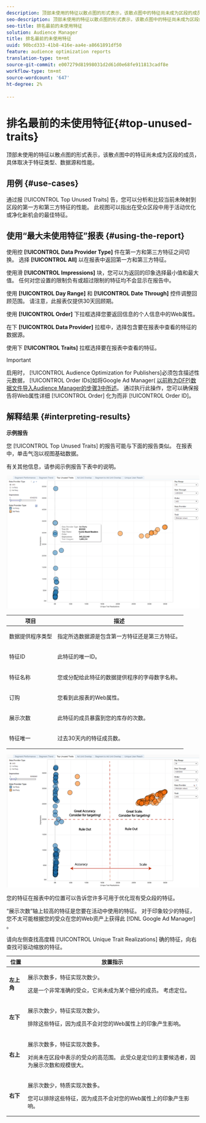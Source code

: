 ```yaml
---
description: 顶部未使用的特征以散点图的形式表示，该散点图中的特征尚未成为区段的成员，具体取决于特征类型、数据源和性能。
seo-description: 顶部未使用的特征以散点图的形式表示，该散点图中的特征尚未成为区段的成员，具体取决于特征类型、数据源和性能。
seo-title: 排名最前的未使用特征
solution: Audience Manager
title: 排名最前的未使用特征
uuid: 90bcd333-41b8-416e-aa4e-a8661891df50
feature: audience optimization reports
translation-type: tm+mt
source-git-commit: e007279d81998031d2d61d0e68fe911813cadf8e
workflow-type: tm+mt
source-wordcount: '647'
ht-degree: 2%

---
```



# 排名最前的未使用特征{#top-unused-traits}

顶部未使用的特征以散点图的形式表示，该散点图中的特征尚未成为区段的成员，具体取决于特征类型、数据源和性能。

## 用例 {#use-cases}

通过报 [!UICONTROL Top Unused Traits] 告，您可以分析和比较当前未映射到区段的第一方和第三方特征的性能。 此视图可以指出在受众区段中用于活动优化或净化新机会的最佳特征。

## 使用“最大未使用特征”报表 {#using-the-report}

使用控 **[!UICONTROL Data Provider Type]** 件在第一方和第三方特征之间切换。 选择 **[!UICONTROL All]** 以在报表中返回第一方和第三方特征。

使用滑 **[!UICONTROL Impressions]** 块，您可以为返回的印象选择最小值和最大值。 任何对您设置的限制负有或超过限制的特征均不会显示在报告中。

使用 **[!UICONTROL Day Range]** 和 **[!UICONTROL Date Through]** 控件调整回顾范围。 请注意，此报表仅提供30天回顾期。

使用 **[!UICONTROL Order]** 下拉框选择您要返回信息的个人信息中的Web属性。

在下 **[!UICONTROL Data Provider]** 拉框中，选择包含要在报表中查看的特征的数据源。

使用下 **[!UICONTROL Traits]** 拉框选择要在报表中查看的特征。

>[!IMPORTANT]
>
>启用时， [!UICONTROL Audience Optimization for Publishers]必须包含描述性元数据， [!UICONTROL Order IDs]如将Google Ad Manager( [以前称为DFP)数据文件导入Audience Manager的步骤3中所述](../../../reporting/audience-optimization-reports/aor-publishers/import-dfp.md)。 通过执行此操作，您可以确保报告将Web属性详细 [!UICONTROL Order] 化为而非 [!UICONTROL Order ID]。

## 解释结果 {#interpreting-results}

**示例报告**

您 [!UICONTROL Top Unused Traits] 的报告可能与下面的报告类似。 在报表中，单击气泡以视图基础数据。

有关其他信息，请参阅示例报告下表中的说明。

![](assets/publisher_unused_traits.png)

<table id="table_AFE2540583C34835B04584693ADFD26A"> 
 <thead> 
  <tr> 
   <th colname="col1" class="entry"> 项目 </th> 
   <th colname="col2" class="entry"> 描述 </th> 
  </tr>
 </thead>
 <tbody> 
  <tr> 
   <td colname="col1"> <p><span class="wintitle"> 数据提供程序类型</span> </p> </td> 
   <td colname="col2"> <p>指定所选数据源是包含第一方特征还是第三方特征。 </p> </td> 
  </tr> 
  <tr> 
   <td colname="col1"> <p><span class="wintitle"> 特征ID</span> </p> </td> 
   <td colname="col2"> <p>此特征的唯一ID。 </p> </td> 
  </tr> 
  <tr> 
   <td colname="col1"> <p><span class="wintitle"> 特征名称</span> </p> </td> 
   <td colname="col2"> <p>您或分配给此特征的数据提供程序的字母数字名称。 </p> </td> 
  </tr> 
  <tr> 
   <td colname="col1"> <p><span class="wintitle"> 订购</span> </p> </td> 
   <td colname="col2"> <p>您看到此报表的Web属性。 </p> </td> 
  </tr> 
  <tr> 
   <td colname="col1"> <p><span class="wintitle"> 展示次数</span> </p> </td> 
   <td colname="col2"> <p>此特征的成员暴露到您的库存的次数。 </p> </td> 
  </tr> 
  <tr> 
   <td colname="col1"> <p><span class="wintitle"> 特征唯一</span> </p> </td> 
   <td colname="col2"> <p>过去30天内的特征成员数。 </p> </td> 
  </tr> 
 </tbody> 
</table>

![](assets/publisher_unused_traits_final.png)

您的特征在报表中的位置可以告诉您许多可用于优化现有受众段的特征。

“展示次数”轴上较高的特征是您要在活动中使用的特征。 对于印象较少的特征，您不太可能根据您的受众在您的Web资产上获得此 [!DNL Google Ad Manager] 。

请向左侧查找高度精 [!UICONTROL Unique Trait Realizations] 确的特征，向右查找可驱动缩放的特征。

<table id="table_A29253B30DFA4CD7B3B7C320DE0BDEA4"> 
 <thead> 
  <tr> 
   <th colname="col1" class="entry"> 位置 </th> 
   <th colname="col2" class="entry"> 放置指示 </th> 
  </tr> 
 </thead>
 <tbody> 
  <tr> 
   <td colname="col1"> <p> <b>左上角</b> </p> </td> 
   <td colname="col2"> <p>展示次数多，特征实现次数少。 </p> <p>这是一个非常准确的受众，它尚未成为某个细分的成员。 考虑定位。 </p> </td> 
  </tr> 
  <tr> 
   <td colname="col1"> <p> <b>左下</b> </p> </td> 
   <td colname="col2"> <p>展示次数少，特征实现次数少。 </p> <p> 排除这些特征，因为成员不会对您的Web属性上的印象产生影响。 </p> </td> 
  </tr> 
  <tr> 
   <td colname="col1"> <p> <b>右上</b> </p> </td> 
   <td colname="col2"> <p>展示次数多，特征实现次数多。 </p> <p>对尚未在区段中表示的受众的高范围。 此受众是定位的主要候选者，因为展示次数和规模很大。 </p> </td> 
  </tr> 
  <tr> 
   <td colname="col1"> <p> <b>右下</b> </p> </td> 
   <td colname="col2"> <p>展示次数少，特质实现次数多。 </p> <p> 您可以排除这些特征，因为成员不会对您的Web属性上的印象产生影响。 </p> </td> 
  </tr> 
 </tbody> 
</table>
